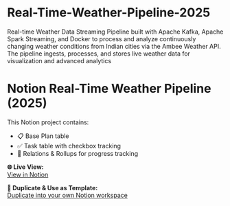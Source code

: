 # Real-Time-Weather-Pipeline-2025
Real-time Weather Data Streaming Pipeline built with Apache Kafka, Apache Spark Streaming, and Docker to process and analyze continuously changing weather conditions from Indian cities via the Ambee Weather API. The pipeline ingests, processes, and stores live weather data for visualization and advanced analytics
 
# Notion Real-Time Weather Pipeline (2025)


This Notion project contains:
- 📋 Base Plan table
- ✅ Task table with checkbox tracking
- 🔄 Relations & Rollups for progress tracking

**🌐 Live View:**  
[View in Notion](https://rainy-pirate-abe.notion.site/Real-Time-Weather-Pipeline-2025-24cc89a3b3b880b0b70ec4f59ac123a1)

**📄 Duplicate & Use as Template:**  
[Duplicate into your own Notion workspace](https://rainy-pirate-abe.notion.site/Real-Time-Weather-Pipeline-2025-24cc89a3b3b880b0b70ec4f59ac123a1)
